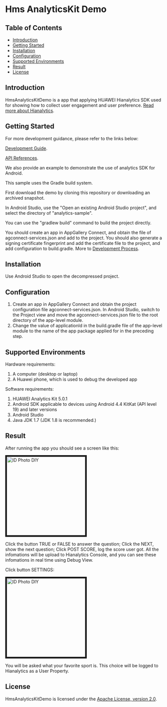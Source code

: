 # Hms AnalyticsKit Demo


## Table of Contents

* [Introduction](#introduction)
* [Getting Started](#getting-started)
* [Installation](#installation)
* [Configuration ](#configuration )
* [Supported Environments](#supported-environments)
* [Result](#result)
* [License](#license)


## Introduction
HmsAnalyticsKitDemo is a app that applying HUAWEI Hianalytics SDK used for showing how to collect user engagement and user preference.
[Read more about Hianalytics](https://developer.huawei.com/consumer/en/doc/development/HMSCore-Guides-V5/introduction-0000001050745149-V5).

## Getting Started

For more development guidance, please refer to the links below:

[Development Guide](https://developer.huawei.com/consumer/en/doc/development/HMSCore-Guides-V5/android-dev-process-0000001050163813-V5).

[API References](https://developer.huawei.com/consumer/en/doc/development/HMSCore-References-V5/android-api-analytics-overview-0000001051067140-V5).

We also provide an example to demonstrate the use of analytics SDK for Android.

This sample uses the Gradle build system.

First download the demo by cloning this repository or downloading an archived snapshot.

In Android Studio, use the "Open an existing Android Studio project", and select the directory of "analytics-sample".

You can use the "gradlew build" command to build the project directly.

You should create an app in AppGallery Connect, and obtain the file of agconnect-services.json and add to the project. You should also generate a signing certificate fingerprint and add the certificate file to the project, and add configuration to build.gradle. More to [Development Process](https://developer.huawei.com/consumer/en/doc/development/HMSCore-Guides-V5/android-dev-process-0000001050163813-V5).


## Installation
Use Android Studio to open the decompressed project.

## Configuration
1. Create an app in AppGallery Connect and obtain the project configuration file agconnect-services.json. In Android Studio, switch to the Project view and move the agconnect-services.json file to the root directory of the app-level module. 
2. Change the value of applicationId in the build.gradle file of the app-level module to the name of the app package applied for in the preceding step.

## Supported Environments
Hardware requirements:
1. A computer (desktop or laptop)
2. A Huawei phone, which is used to debug the developed app
    
Software requirements:
1. HUAWEI Analytics Kit 5.0.1
2. Android SDK applicable to devices using Android 4.4 KitKat (API level 19) and later versions
3. Android Studio 
4. Java JDK 1.7 (JDK 1.8 is recommended.)

## Result
After running the app you should see a screen like this:

<img src="https://github.com/HMS-Core/hms-ananlytics-demo-android/blob/master/images/screen_0.PNG" width=250 title="ID Photo DIY" div align=center border=5>

Click the button TRUE or FALSE to answer the question; Click the NEXT, show the next question; Click POST SCORE, log the score user got. All the infomations will be upload to Hianalytics Console, and you can see these infomations in real time using Debug View.

Click button SETTINGS:

<img src="https://github.com/HMS-Core/hms-ananlytics-demo-android/blob/master/images/screen_1.PNG" width=250 title="ID Photo DIY" div align=center border=5>

You will be asked what your favorite sport is. This choice will be logged to Hianalytics as a User Property.

##  License
HmsAnalyticsKitDemo is licensed under the [Apache License, version 2.0](http://www.apache.org/licenses/LICENSE-2.0).
